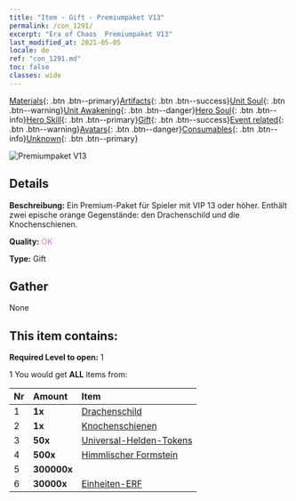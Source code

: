```yaml
---
title: "Item - Gift - Premiumpaket V13"
permalink: /con_1291/
excerpt: "Era of Chaos  Premiumpaket V13"
last_modified_at: 2021-05-05
locale: de
ref: "con_1291.md"
toc: false
classes: wide
---
```

 [Materials](/ItemsDE/){: .btn .btn--primary}[Artifacts](/ItemsDE/Artifacts/){: .btn .btn--success}[Unit Soul](/ItemsDE/UnitSoul/){: .btn .btn--warning}[Unit Awakening](/ItemsDE/UnitAwakening/){: .btn .btn--danger}[Hero Soul](/ItemsDE/HeroSoul/){: .btn .btn--info}[Hero Skill](/ItemsDE/HeroSkill/){: .btn .btn--primary}[Gift](/ItemsDE/Gift/){: .btn .btn--success}[Event related](/ItemsDE/Events/){: .btn .btn--warning}[Avatars](/ItemsDE/Avatars/){: .btn .btn--danger}[Consumables](/ItemsDE/Consumables/){: .btn .btn--info}[Unknown](/ItemsDE/Unknown/){: .btn .btn--primary}

 ![Premiumpaket V13](/images/t/i_905013.png)

## Details
 **Beschreibung:** Ein Premium-Paket für Spieler mit VIP 13 oder höher. Enthält zwei epische orange Gegenstände: den Drachenschild und die Knochenschienen.

 **Quality:** <span style="color: #DA70D6">OK</span>

 **Type:** Gift

## Gather

  None

## This item contains:

 **Required Level to open:** 1

 1 You would get **ALL** items  from:

  | Nr | Amount |     Item    |
  |:---|:-------|:------------|
  | 1 |  **1x** | [Drachenschild](/ItemsDE/art_144/) |  | 
  | 2 |  **1x** | [Knochenschienen](/ItemsDE/art_145/) |  | 
  | 3 |  **50x** | [Universal-Helden-Tokens](/ItemsDE/her_358/) |  | 
  | 4 |  **500x** | [Himmlischer Formstein](/ItemsDE/art_188/) |  | 
  | 5 |  **300000x** | <i class="fas fa-coins"/> |  | 
  | 6 |  **30000x** | [Einheiten-ERF](/ItemsDE/con_902/) |  | 

